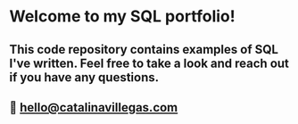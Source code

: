 # Welcome to my SQL portfolio!
## This code repository contains examples of SQL I've written. Feel free to take a look and reach out if you have any questions.
## :envelope_with_arrow: hello@catalinavillegas.com
